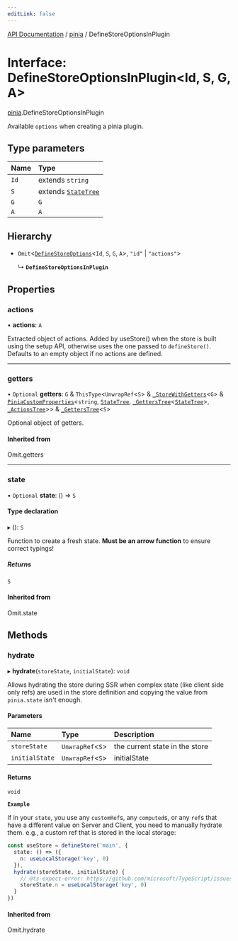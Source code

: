 ```yaml
---
editLink: false
---
```


[API Documentation](../index.md) / [pinia](../modules/pinia.md) / DefineStoreOptionsInPlugin

# Interface: DefineStoreOptionsInPlugin\<Id, S, G, A\>

[pinia](../modules/pinia.md).DefineStoreOptionsInPlugin

Available `options` when creating a pinia plugin.

## Type parameters

| Name | Type |
| :------ | :------ |
| `Id` | extends `string` |
| `S` | extends [`StateTree`](../modules/pinia.md#StateTree) |
| `G` | `G` |
| `A` | `A` |

## Hierarchy

- `Omit`\<[`DefineStoreOptions`](pinia.DefineStoreOptions.md)\<`Id`, `S`, `G`, `A`\>, ``"id"`` \| ``"actions"``\>

  ↳ **`DefineStoreOptionsInPlugin`**

## Properties

### actions

• **actions**: `A`

Extracted object of actions. Added by useStore() when the store is built
using the setup API, otherwise uses the one passed to `defineStore()`.
Defaults to an empty object if no actions are defined.

___

### getters

• `Optional` **getters**: `G` & `ThisType`\<`UnwrapRef`\<`S`\> & [`_StoreWithGetters`](../modules/pinia.md#_StoreWithGetters)\<`G`\> & [`PiniaCustomProperties`](pinia.PiniaCustomProperties.md)\<`string`, [`StateTree`](../modules/pinia.md#StateTree), [`_GettersTree`](../modules/pinia.md#_GettersTree)\<[`StateTree`](../modules/pinia.md#StateTree)\>, [`_ActionsTree`](../modules/pinia.md#_ActionsTree)\>\> & [`_GettersTree`](../modules/pinia.md#_GettersTree)\<`S`\>

Optional object of getters.

#### Inherited from

Omit.getters

___

### state

• `Optional` **state**: () => `S`

#### Type declaration

▸ (): `S`

Function to create a fresh state. **Must be an arrow function** to ensure
correct typings!

##### Returns

`S`

#### Inherited from

Omit.state

## Methods

### hydrate

▸ **hydrate**(`storeState`, `initialState`): `void`

Allows hydrating the store during SSR when complex state (like client side only refs) are used in the store
definition and copying the value from `pinia.state` isn't enough.

#### Parameters

| Name | Type | Description |
| :------ | :------ | :------ |
| `storeState` | `UnwrapRef`\<`S`\> | the current state in the store |
| `initialState` | `UnwrapRef`\<`S`\> | initialState |

#### Returns

`void`

**`Example`**

If in your `state`, you use any `customRef`s, any `computed`s, or any `ref`s that have a different value on
Server and Client, you need to manually hydrate them. e.g., a custom ref that is stored in the local
storage:

```ts
const useStore = defineStore('main', {
  state: () => ({
    n: useLocalStorage('key', 0)
  }),
  hydrate(storeState, initialState) {
    // @ts-expect-error: https://github.com/microsoft/TypeScript/issues/43826
    storeState.n = useLocalStorage('key', 0)
  }
})
```

#### Inherited from

Omit.hydrate
